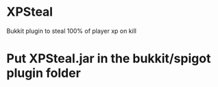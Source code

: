 # XPSteal
Bukkit plugin to steal 100% of player xp on kill

# Put XPSteal.jar in the bukkit/spigot plugin folder
